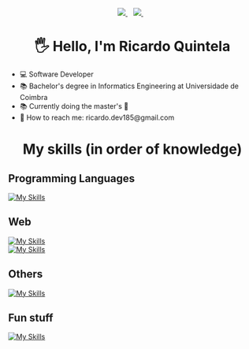 <p align='center'>
  <a href="https://www.linkedin.com/in/ricardo-quintela/">
    <img src="https://img.shields.io/static/v1?logo=LinkedIn&label=LinkedIn&message=Ricardo Quintela&color=blue" />
  </a>&nbsp;&nbsp;
  <a href="https://ricardo-quintela-dev.itch.io/">
    <img src="https://img.shields.io/static/v1?logo=Itch.io&label=Itch.io&message=ricardo-quintela-dev&color=orange" />        
  </a>&nbsp;&nbsp;
</p>

<h1 align='center'>🖐 Hello, I'm Ricardo Quintela</h1>
<ul>
  <li>💻 Software Developer</li>
  <li>📚 Bachelor's degree in Informatics Engineering at Universidade de Coimbra</li>
  <li>📚 Currently doing the master's 💪</li>
  <li>📧 How to reach me: ricardo.dev185@gmail.com</li>
</ul>

<h1 align='center'>My skills (in order of knowledge)</h1>

## Programming Languages
[![My Skills](https://skillicons.dev/icons?i=python,c,java,rust)](https://skillicons.dev)
## Web
[![My Skills](https://skillicons.dev/icons?i=html,css,bootstrap,js,react,ts)](https://skillicons.dev)  
[![My Skills](https://skillicons.dev/icons?i=django,fastapi,flask,spring)](https://skillicons.dev)  
## Others
[![My Skills](https://skillicons.dev/icons?i=postgres,sqlite,docker,tauri,kafka,maven,mongodb,aws)](https://skillicons.dev)  
## Fun stuff
[![My Skills](https://skillicons.dev/icons?i=regex,arduino,unity,figma,sklearn)](https://skillicons.dev)
